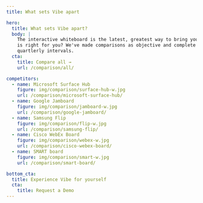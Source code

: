 ```yaml
---
title: What sets Vibe apart

hero:
  title: What sets Vibe apart?
  body: |
    The interactive whiteboard is the latest, greatest way to bring your vision to life, but how do you know if Vibe
    is right for you? We've made comparisons as objective and complete as possible, with all details verified at
    quartlerly intervals.
  cta:
    title: Compare all →
    url: /comparison/all/

competitors:
  - name: Microsoft Surface Hub
    figure: img/comparison/surface-hub-w.jpg
    url: /comparison/microsoft-surface-hub/
  - name: Google Jamboard
    figure: img/comparison/jamboard-w.jpg
    url: /comparison/google-jamboard/
  - name: Samsung Flip
    figure: img/comparison/flip-w.jpg
    url: /comparison/samsung-flip/
  - name: Cisco WebEx Board
    figure: img/comparison/webex-w.jpg
    url: /comparison/cisco-webex-board/
  - name: SMART board
    figure: img/comparison/smart-w.jpg
    url: /comparison/smart-board/

bottom_cta:
  title: Experience Vibe for yourself
  cta:
    title: Request a Demo
---
```

